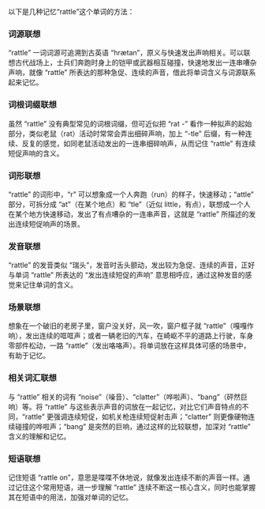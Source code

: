以下是几种记忆“rattle”这个单词的方法：

### 词源联想
“rattle” 一词词源可追溯到古英语 “hrætan”，原义与快速发出声响相关。可以联想古代战场上，士兵们奔跑时身上的铠甲或武器相互碰撞，快速地发出一连串嘈杂声响，就像 “rattle” 所表达的那种急促、连续的声音，借此将单词含义与词源联系起来记忆。

### 词根词缀联想
虽然 “rattle” 没有典型常见的词根词缀，但可近似把 “rat -” 看作一种拟声的起始部分，类似老鼠（rat）活动时常常会弄出细碎声响，加上 “-tle” 后缀，有一种连续、反复的感觉，如同老鼠活动发出的一连串细碎响声，从而记住 “rattle” 有连续短促声响的含义。

### 词形联想
“rattle” 的词形中，“r” 可以想象成一个人奔跑（run）的样子，快速移动；“attle” 部分，可拆分成 “at”（在某个地点）和 “tle”（近似 little，有点），联想成一个人在某个地方快速移动，发出了有点嘈杂的一连串声音，这就是 “rattle” 所描述的发出连续短促响声的场景。

### 发音联想
“rattle” 的发音类似 “瑞头”，发音时舌头颤动，发出较为急促、连续的声音，正好与单词 “rattle” 所表达的 “发出连续短促的声响” 意思相呼应，通过这种发音的感觉来记住单词的含义。

### 场景联想
想象在一个破旧的老房子里，窗户没关好，风一吹，窗户框子就 “rattle”（嘎嘎作响），发出连续的哐哐声；或者一辆老旧的汽车，在崎岖不平的道路上行驶，车身零部件松动，一路 “rattle”（发出咯咯声）。将单词放在这样具体可感的场景中，有助于记忆。

### 相关词汇联想
与 “rattle” 相关的词有 “noise”（噪音）、“clatter”（哗啦声）、“bang”（砰然巨响）等。将 “rattle” 与这些表示声音的词放在一起记忆，对比它们声音特点的不同，“rattle” 更强调连续短促，如机关枪连续短促射击声；“clatter” 则更像硬物连续碰撞的哗啦声；“bang” 是突然的巨响，通过这样的比较联想，加深对 “rattle” 含义的理解和记忆。

### 短语联想
记住短语 “rattle on”，意思是喋喋不休地说，就像发出连续不断的声音一样。通过记住这个常用短语，进一步理解 “rattle” 连续不断这一核心含义，同时也能掌握其在短语中的用法，加强对单词的记忆。 